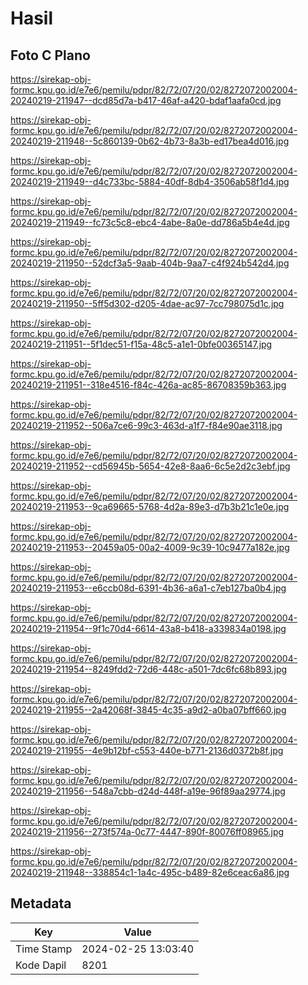 # Hasil

## Foto C Plano

https://sirekap-obj-formc.kpu.go.id/e7e6/pemilu/pdpr/82/72/07/20/02/8272072002004-20240219-211947--dcd85d7a-b417-46af-a420-bdaf1aafa0cd.jpg

https://sirekap-obj-formc.kpu.go.id/e7e6/pemilu/pdpr/82/72/07/20/02/8272072002004-20240219-211948--5c860139-0b62-4b73-8a3b-ed17bea4d016.jpg

https://sirekap-obj-formc.kpu.go.id/e7e6/pemilu/pdpr/82/72/07/20/02/8272072002004-20240219-211949--d4c733bc-5884-40df-8db4-3506ab58f1d4.jpg

https://sirekap-obj-formc.kpu.go.id/e7e6/pemilu/pdpr/82/72/07/20/02/8272072002004-20240219-211949--fc73c5c8-ebc4-4abe-8a0e-dd786a5b4e4d.jpg

https://sirekap-obj-formc.kpu.go.id/e7e6/pemilu/pdpr/82/72/07/20/02/8272072002004-20240219-211950--52dcf3a5-9aab-404b-9aa7-c4f924b542d4.jpg

https://sirekap-obj-formc.kpu.go.id/e7e6/pemilu/pdpr/82/72/07/20/02/8272072002004-20240219-211950--5ff5d302-d205-4dae-ac97-7cc798075d1c.jpg

https://sirekap-obj-formc.kpu.go.id/e7e6/pemilu/pdpr/82/72/07/20/02/8272072002004-20240219-211951--5f1dec51-f15a-48c5-a1e1-0bfe00365147.jpg

https://sirekap-obj-formc.kpu.go.id/e7e6/pemilu/pdpr/82/72/07/20/02/8272072002004-20240219-211951--318e4516-f84c-426a-ac85-86708359b363.jpg

https://sirekap-obj-formc.kpu.go.id/e7e6/pemilu/pdpr/82/72/07/20/02/8272072002004-20240219-211952--506a7ce6-99c3-463d-a1f7-f84e90ae3118.jpg

https://sirekap-obj-formc.kpu.go.id/e7e6/pemilu/pdpr/82/72/07/20/02/8272072002004-20240219-211952--cd56945b-5654-42e8-8aa6-6c5e2d2c3ebf.jpg

https://sirekap-obj-formc.kpu.go.id/e7e6/pemilu/pdpr/82/72/07/20/02/8272072002004-20240219-211953--9ca69665-5768-4d2a-89e3-d7b3b21c1e0e.jpg

https://sirekap-obj-formc.kpu.go.id/e7e6/pemilu/pdpr/82/72/07/20/02/8272072002004-20240219-211953--20459a05-00a2-4009-9c39-10c9477a182e.jpg

https://sirekap-obj-formc.kpu.go.id/e7e6/pemilu/pdpr/82/72/07/20/02/8272072002004-20240219-211953--e6ccb08d-6391-4b36-a6a1-c7eb127ba0b4.jpg

https://sirekap-obj-formc.kpu.go.id/e7e6/pemilu/pdpr/82/72/07/20/02/8272072002004-20240219-211954--9f1c70d4-6614-43a8-b418-a339834a0198.jpg

https://sirekap-obj-formc.kpu.go.id/e7e6/pemilu/pdpr/82/72/07/20/02/8272072002004-20240219-211954--8249fdd2-72d6-448c-a501-7dc6fc68b893.jpg

https://sirekap-obj-formc.kpu.go.id/e7e6/pemilu/pdpr/82/72/07/20/02/8272072002004-20240219-211955--2a42068f-3845-4c35-a9d2-a0ba07bff660.jpg

https://sirekap-obj-formc.kpu.go.id/e7e6/pemilu/pdpr/82/72/07/20/02/8272072002004-20240219-211955--4e9b12bf-c553-440e-b771-2136d0372b8f.jpg

https://sirekap-obj-formc.kpu.go.id/e7e6/pemilu/pdpr/82/72/07/20/02/8272072002004-20240219-211956--548a7cbb-d24d-448f-a19e-96f89aa29774.jpg

https://sirekap-obj-formc.kpu.go.id/e7e6/pemilu/pdpr/82/72/07/20/02/8272072002004-20240219-211956--273f574a-0c77-4447-890f-80076ff08965.jpg

https://sirekap-obj-formc.kpu.go.id/e7e6/pemilu/pdpr/82/72/07/20/02/8272072002004-20240219-211948--338854c1-1a4c-495c-b489-82e6ceac6a86.jpg


## Metadata

| Key        | Value               |
| ---------- | ------------------- |
| Time Stamp | 2024-02-25 13:03:40 |
| Kode Dapil | 8201                |




